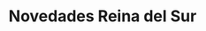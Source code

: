 ---
title: "Novedades Reina del Sur"
url: /desamparados/novedades-reina-del-sur/
shop: Allgemein
---